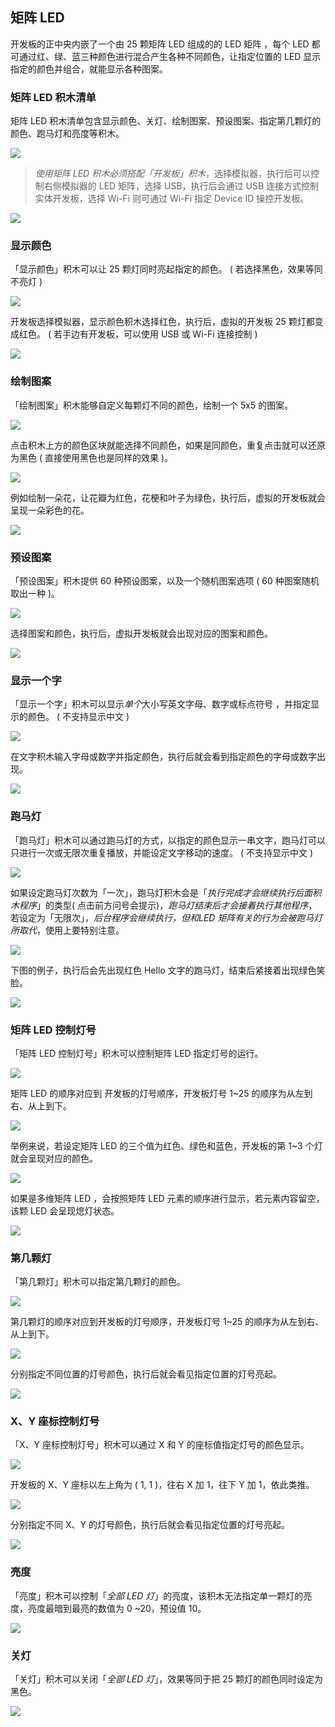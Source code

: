     
## 矩阵 LED 

开发板的正中央内嵌了一个由 25 颗矩阵 LED  组成的的 LED 矩阵 ，每个 LED 都可通过红、绿、蓝三种颜色进行混合产生各种不同颜色，让指定位置的 LED 显示指定的颜色并组合，就能显示各种图案。

### 矩阵 LED 积木清单

矩阵 LED 积木清单包含显示颜色、关灯、绘制图案、预设图案、指定第几颗灯的颜色、跑马灯和亮度等积木。

![](../../../assets/webduino/education_edition/board_function/rgbled-matrix/upload_f63f939496f887fe4786365a69edc0fc.png)

> *使用矩阵 LED 积木必须搭配「开发板」积木*，选择模拟器，执行后可以控制右侧模拟器的 LED 矩阵，选择 USB，执行后会通过 USB 连接方式控制实体开发板，选择 Wi-Fi 则可通过 Wi-Fi 指定 Device ID 操控开发板。

![](../../../assets/webduino/education_edition/board_function/rgbled-matrix/upload_a405d0e0455fd644717101c3751df0a6.png)

### 显示颜色

「显示颜色」积木可以让 25 颗灯同时亮起指定的颜色。 ( 若选择黑色，效果等同不亮灯 )

![](../../../assets/webduino/education_edition/board_function/rgbled-matrix/upload_e2315998a8cfe9acedd68bec5112c70c.png)

开发板选择模拟器，显示颜色积木选择红色，执行后，虚拟的开发板 25 颗灯都变成红色。 ( 若手边有开发板，可以使用 USB 或 Wi-Fi 连接控制 )

![](../../../assets/webduino/education_edition/board_function/rgbled-matrix/upload_081903273b3fd8d4f529c88856192fe4.png)

### 绘制图案

「绘制图案」积木能够自定义每颗灯不同的颜色，绘制一个 5x5 的图案。

![](../../../assets/webduino/education_edition/board_function/rgbled-matrix/upload_c852f4d68838e6c5d0016e01560b9f9e.png)

点击积木上方的颜色区块就能选择不同颜色，如果是同颜色，重复点击就可以还原为黑色 ( 直接使用黑色也是同样的效果 )。

![](../../../assets/webduino/education_edition/board_function/rgbled-matrix/upload_0b38e47c44fb3a3d7755e7908cea45e5.gif)

例如绘制一朵花，让花瓣为红色，花梗和叶子为绿色，执行后，虚拟的开发板就会呈现一朵彩色的花。

![](../../../assets/webduino/education_edition/board_function/rgbled-matrix/upload_32a049fb957b51d0cc47af0c38baf1d1.png)

### 预设图案

「预设图案」积木提供 60 种预设图案，以及一个随机图案选项 ( 60 种图案随机取出一种 )。

![](../../../assets/webduino/education_edition/board_function/rgbled-matrix/upload_9b89853f2ac3a318d844980d02b42f0e.gif)

选择图案和颜色，执行后，虚拟开发板就会出现对应的图案和颜色。

![](../../../assets/webduino/education_edition/board_function/rgbled-matrix/upload_5a1b8919a68c65b2b25529c2278016ea.png)

### 显示一个字

「显示一个字」积木可以显示*单个*大小写英文字母、数字或标点符号 ，并指定显示的颜色。 ( 不支持显示中文 )

![](../../../assets/webduino/education_edition/board_function/rgbled-matrix/upload_d8c17706d60bfdaddf9a1997ad2ebd62.png)

在文字积木输入字母或数字并指定颜色，执行后就会看到指定颜色的字母或数字出现。

![](../../../assets/webduino/education_edition/board_function/rgbled-matrix/upload_2810b8f54fbf9129c79c93a919bfa638.png)

### 跑马灯

「跑马灯」积木可以通过跑马灯的方式，以指定的颜色显示一串文字，跑马灯可以只进行一次或无限次重复播放，并能设定文字移动的速度。 ( 不支持显示中文 )

![](../../../assets/webduino/education_edition/board_function/rgbled-matrix/upload_879d253f34acc1b464e08ef98965e7f9.jpg)

如果设定跑马灯次数为「一次」，跑马灯积木会是「*执行完成才会继续执行后面积木程序*」的类型( 点击前方问号会提示)，*跑马灯结束后才会接着执行其他程序*，若设定为「无限次」，*后台程序会继续执行，但和LED 矩阵有关的行为会被跑马灯所取代*，使用上要特别注意。

![](../../../assets/webduino/education_edition/board_function/rgbled-matrix/upload_7b9090bfacbbbdf3801cf8f77112c4bc.png)

下图的例子，执行后会先出现红色 Hello 文字的跑马灯，结束后紧接着出现绿色笑脸。

![](../../../assets/webduino/education_edition/board_function/rgbled-matrix/upload_6fbc7a9ca95c10b182cce3a2b44b1952.gif)

### 矩阵 LED 控制灯号

「矩阵 LED 控制灯号」积木可以控制矩阵 LED 指定灯号的运行。

![](../../../assets/webduino/education_edition/board_function/rgbled-matrix/upload_a360aaa10807f6cb8c8e2facc7445288.png)

矩阵 LED 的顺序对应到 开发板的灯号顺序，开发板灯号 1~25 的顺序为从左到右、从上到下。

![](../../../assets/webduino/education_edition/board_function/rgbled-matrix/rgbled-matrix-16.jpg)

举例来说，若设定矩阵 LED 的三个值为红色、绿色和蓝色，开发板的第 1~3 个灯就会呈现对应的颜色。

![](../../../assets/webduino/education_edition/board_function/rgbled-matrix/upload_392fba6ea5f3fbbc97935255cdfe03de.png)

如果是多维矩阵 LED ，会按照矩阵 LED 元素的顺序进行显示，若元素内容留空，该颗 LED 会呈现熄灯状态。

![](../../../assets/webduino/education_edition/board_function/rgbled-matrix/upload_249539e18180c1815e49ef8dd3e51120.png)

### 第几颗灯

「第几颗灯」积木可以指定第几颗灯的颜色。

![](../../../assets/webduino/education_edition/board_function/rgbled-matrix/upload_2f91b361f5363749fb2de4332e041c7b.png)

第几颗灯的顺序对应到开发板的灯号顺序，开发板灯号 1~25 的顺序为从左到右、从上到下。

![](../../../assets/webduino/education_edition/board_function/rgbled-matrix/rgbled-matrix-16.jpg)

分别指定不同位置的灯号颜色，执行后就会看见指定位置的灯号亮起。

![](../../../assets/webduino/education_edition/board_function/rgbled-matrix/upload_670bd7d51c9f594273b0a4329f5a7511.png)

### X、Y 座标控制灯号

「X、Y 座标控制灯号」积木可以通过 X 和 Y 的座标值指定灯号的颜色显示。

![](../../../assets/webduino/education_edition/board_function/rgbled-matrix/upload_f467507ed38a3018e166a1a4d806ef7b.png)

开发板的 X、Y 座标以左上角为 ( 1, 1 )，往右 X 加 1，往下 Y 加 1，依此类推。

![](../../../assets/webduino/education_edition/board_function/rgbled-matrix/rgbled-matrix-22.jpg)

分别指定不同 X、Y 的灯号颜色，执行后就会看见指定位置的灯号亮起。

![](../../../assets/webduino/education_edition/board_function/rgbled-matrix/upload_6e19592bbea111a87ba2441f6b44f05c.png)

### 亮度

「亮度」积木可以控制「*全部 LED 灯*」的亮度，该积木无法指定单一颗灯的亮度，亮度最暗到最亮的数值为 0 ~20，预设值 10。

![](../../../assets/webduino/education_edition/board_function/rgbled-matrix/upload_e531c3542454cd50f41475c8f89ae4f9.png)

### 关灯

「关灯」积木可以关闭「*全部 LED 灯*」，效果等同于把 25 颗灯的颜色同时设定为黑色。

![](../../../assets/webduino/education_edition/board_function/rgbled-matrix/upload_d8f9d8823ceebcb3763d556a5b0bb4a8.png)

